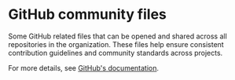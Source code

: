 # GitHub community files

Some GitHub related files that can be opened and shared across all repositories in the organization.
These files help ensure consistent contribution guidelines and community standards across projects.

For more details, see [GitHub's documentation](https://docs.github.com/en/communities/setting-up-your-project-for-healthy-contributions/creating-a-default-community-health-file).
